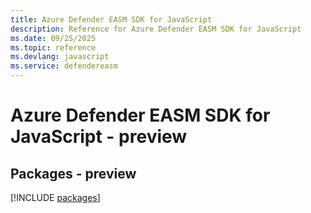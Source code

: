 ```yaml
---
title: Azure Defender EASM SDK for JavaScript
description: Reference for Azure Defender EASM SDK for JavaScript
ms.date: 09/25/2025
ms.topic: reference
ms.devlang: javascript
ms.service: defendereasm
---
```

# Azure Defender EASM SDK for JavaScript - preview
## Packages - preview
[!INCLUDE [packages](defender-easm-index.md)]